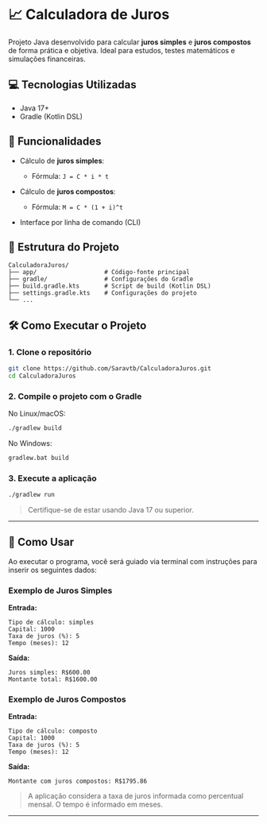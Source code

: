 # 📈 Calculadora de Juros

Projeto Java desenvolvido para calcular **juros simples** e **juros compostos** de forma prática e objetiva. Ideal para estudos, testes matemáticos e simulações financeiras.

## 💻 Tecnologias Utilizadas

* Java 17+
* Gradle (Kotlin DSL)

## 🚀 Funcionalidades

* Cálculo de **juros simples**:

  * Fórmula: `J = C * i * t`
* Cálculo de **juros compostos**:

  * Fórmula: `M = C * (1 + i)^t`
* Interface por linha de comando (CLI)

## 📂 Estrutura do Projeto

```
CalculadoraJuros/
├── app/                   # Código-fonte principal
├── gradle/                # Configurações do Gradle
├── build.gradle.kts       # Script de build (Kotlin DSL)
├── settings.gradle.kts    # Configurações do projeto
└── ...
```

## 🛠️ Como Executar o Projeto

### 1. Clone o repositório

```bash
git clone https://github.com/Saravtb/CalculadoraJuros.git
cd CalculadoraJuros
```

### 2. Compile o projeto com o Gradle

No Linux/macOS:

```bash
./gradlew build
```

No Windows:

```cmd
gradlew.bat build
```

### 3. Execute a aplicação

```bash
./gradlew run
```

> Certifique-se de estar usando Java 17 ou superior.

---

## 🧪 Como Usar

Ao executar o programa, você será guiado via terminal com instruções para inserir os seguintes dados:

### Exemplo de Juros Simples

**Entrada:**

```
Tipo de cálculo: simples
Capital: 1000
Taxa de juros (%): 5
Tempo (meses): 12
```

**Saída:**

```
Juros simples: R$600.00
Montante total: R$1600.00
```

### Exemplo de Juros Compostos

**Entrada:**

```
Tipo de cálculo: composto
Capital: 1000
Taxa de juros (%): 5
Tempo (meses): 12
```

**Saída:**

```
Montante com juros compostos: R$1795.86
```

> A aplicação considera a taxa de juros informada como percentual mensal. O tempo é informado em meses.

---





